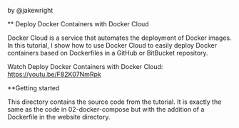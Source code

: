 by @jakewright

** Deploy Docker Containers with Docker Cloud

Docker Cloud is a service that automates the deployment of Docker images. In this tutorial, I show how to use Docker Cloud to easily deploy Docker containers based on Dockerfiles in a GitHub or BitBucket repository.

Watch Deploy Docker Containers with Docker Cloud: https://youtu.be/F82K07NmRpk

**Getting started

This directory contains the source code from the tutorial. It is exactly the same as the code in 02-docker-compose but with the addition of a Dockerfile in the website directory.
